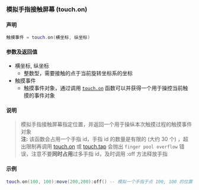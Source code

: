### 模拟手指接触屏幕 \(**touch\.on**\)


#### 声明
```lua
触摸事件 = touch.on(横坐标, 纵坐标)
```


#### 参数及返回值
- 横坐标, 纵坐标
    - 整数型，需要接触的点于当前旋转坐标系的坐标
- 触摸事件
    - 触摸事件对象，通过调用 [`touch.on`](/Handbook/touch/touch.on.md) 函数可以并获得一个用于操控当前触摸的事件对象


#### 说明
> 模拟手指接触屏幕指定位置，并返回一个用于操纵本次触摸过程的触摸事件对象  
> **注:** 该函数会占用一个手指 id，手指 id 的数量是有限的 (大约 30 个) ，超出限制再调用 [touch.on](/Handbook/touch/touch.on.md) 或 [touch.tap](/Handbook/touch/touch.tap.md) 会抛出 `finger pool overflow` 错误，注意不要**同时占用**过多手指 id，及时调用 :off 方法释放手指  


#### 示例  
```lua
touch.on(100, 100):move(200,200):off() -- 模拟一个手指于点 100, 100 的位置接触屏幕，然后匀速滑动到点 200, 200 的位置，然后松开
```

